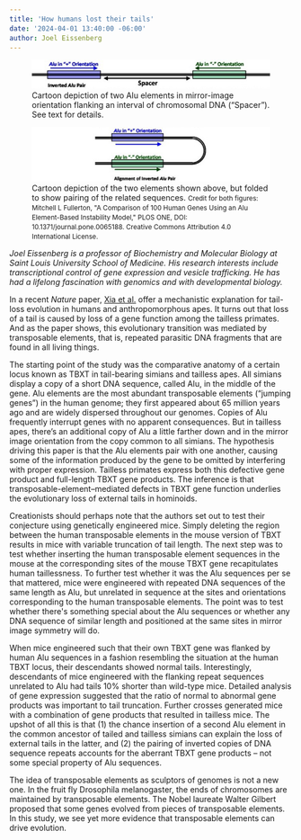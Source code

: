 ```yaml
---
title: 'How humans lost their tails'
date: '2024-04-01 13:40:00 -06:00'
author: Joel Eissenberg
---
```


<figure>
<img src="/uploads/2024/Eissenberg_1.jpg" alt=""/>
<figcaption><a href=""></a> Cartoon depiction of two Alu elements in mirror-image orientation flanking an interval of chromosomal DNA (“Spacer”). See text for details.
</figcaption>
</figure>

<figure>
<img src="/uploads/2024/Eissenberg_2.jpg" alt=""/>
<figcaption><a href=""></a> Cartoon depiction of the two elements shown above, but folded to show pairing of the related sequences. <small>Credit for both figures: Mitchell L Fullerton, "A Comparison of 100 Human Genes Using an Alu Element-Based Instability Model," PLOS ONE, DOI: 10.1371/journal.pone.0065188. Creative Commons Attribution 4.0 International License.</small>
</figcaption>
</figure>

<i>Joel Eissenberg is a professor of Biochemistry and Molecular Biology at Saint Louis University School of Medicine. His research interests include transcriptional control of gene expression and vesicle trafficking. He has had a lifelong fascination with genomics and with developmental biology.</i>


In a recent <i>Nature</i> paper, <a href="https://www.ncbi.nlm.nih.gov/pmc/articles/PMC10901737/pdf/41586_2024_Article_7095.pdf"> Xia et al.</a> offer a mechanistic explanation for tail-loss evolution in humans and anthropomorphous apes. It turns out that loss of a tail is caused by loss of a gene function among the tailless primates. And as the paper shows, this evolutionary transition was mediated by transposable elements, that is, repeated parasitic DNA fragments that are found in all living things.

<!--more-->

The starting point of the study was the comparative anatomy of a certain locus known as TBXT in tail-bearing simians and tailless apes. All simians display a copy of a short DNA sequence, called Alu, in the middle of the gene. Alu elements are the most abundant transposable elements (“jumping genes”) in the human genome; they first appeared about 65 million years ago and are widely dispersed throughout our genomes. Copies of Alu frequently interrupt genes with no apparent consequences. But in tailless apes, there’s an additional copy of Alu a little farther down and in the mirror image orientation from the copy common to all simians. The hypothesis driving this paper is that the Alu elements pair with one another, causing some of the information produced by the gene to be omitted by interfering with proper expression. Tailless primates express both this defective gene product and full-length TBXT gene products. The inference is that transposable-element&ndash;mediated defects in TBXT gene function underlies the evolutionary loss of external tails in hominoids.

Creationists should perhaps note that the authors set out to test their conjecture using genetically engineered mice. Simply deleting the region between the human transposable elements in the mouse version of TBXT results in mice with variable truncation of tail length. The next step was to test whether inserting the human transposable element sequences in the mouse at the corresponding sites of the mouse TBXT gene recapitulates human taillessness. To further test whether it was the Alu sequences per se that mattered, mice were engineered with repeated DNA sequences of the same length as Alu, but unrelated in sequence at the sites and orientations corresponding to the human transposable elements. The point was to test whether there's something special about the Alu sequences or whether any DNA sequence of similar length and positioned at the same sites in mirror image symmetry will do.

When mice engineered such that their own TBXT gene was flanked by human Alu sequences in a fashion resembling the situation at the human TBXT locus, their descendants showed normal tails. Interestingly, descendants of mice engineered with the flanking repeat sequences unrelated to Alu had tails 10% shorter than wild-type mice. Detailed analysis of gene expression suggested that the ratio of normal to abnormal gene products was important to tail truncation. Further crosses generated mice with a combination of gene products that resulted in tailless mice. The upshot of all this is that (1) the chance insertion of a second Alu element in the common ancestor of tailed and tailless simians can explain the loss of external tails in the latter, and (2) the pairing of inverted copies of DNA sequence repeats accounts for the aberrant TBXT gene products – not some special property of Alu sequences.

The idea of transposable elements as sculptors of genomes is not a new one. In the fruit fly Drosophila melanogaster, the ends of chromosomes are maintained by transposable elements. The Nobel laureate Walter Gilbert proposed that some genes evolved from pieces of transposable elements. In this study, we see yet more evidence that transposable elements can drive evolution.

